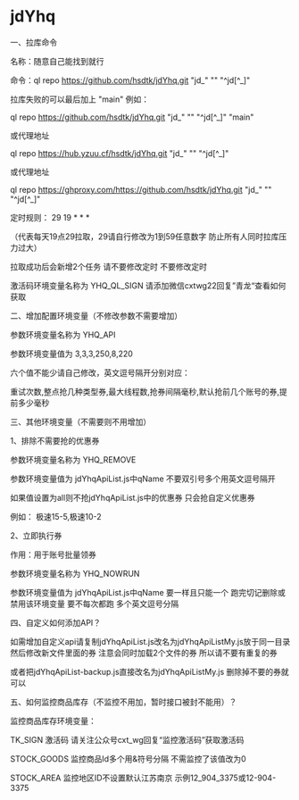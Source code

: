 
# jdYhq
一、拉库命令

名称：随意自己能找到就行

命令：ql repo https://github.com/hsdtk/jdYhq.git "jd_" "" "^jd[^_]"

拉库失败的可以最后加上 "main" 例如：

ql repo https://github.com/hsdtk/jdYhq.git "jd_" "" "^jd[^_]" "main"

或代理地址

ql repo https://hub.yzuu.cf/hsdtk/jdYhq.git "jd_" "" "^jd[^_]"

或代理地址

ql repo https://ghproxy.com/https://github.com/hsdtk/jdYhq.git "jd_" "" "^jd[^_]"


定时规则： 29 19 * * *

（代表每天19点29拉取，29请自行修改为1到59任意数字 防止所有人同时拉库压力过大）

拉取成功后会新增2个任务 请不要修改定时 不要修改定时

激活码环境变量名称为 YHQ_QL_SIGN 请添加微信cxtwg22回复”青龙“查看如何获取


二、增加配置环境变量（不修改参数不需要增加）

参数环境变量名称为  YHQ_API

参数环境变量值为 3,3,3,250,8,220  

六个值不能少请自己修改，英文逗号隔开分别对应： 

重试次数,整点抢几种类型券,最大线程数,抢券间隔毫秒,默认抢前几个账号的券,提前多少毫秒


三、其他环境变量（不需要则不用增加）

1、排除不需要抢的优惠券

参数环境变量名称为  YHQ_REMOVE

参数环境变量值为 jdYhqApiList.js中qName 不要双引号多个用英文逗号隔开

如果值设置为all则不抢jdYhqApiList.js中的优惠券 只会抢自定义优惠券

例如： 极速15-5,极速10-2

2、立即执行券

作用：用于账号批量领券

参数环境变量名称为 YHQ_NOWRUN

参数环境变量值为  jdYhqApiList.js中qName 要一样且只能一个 跑完切记删除或禁用该环境变量 要不每次都跑 多个英文逗号分隔


四、自定义如何添加API？

如需增加自定义api请复制jdYhqApiList.js改名为jdYhqApiListMy.js放于同一目录 然后修改新文件里面的券 注意会同时加载2个文件的券 所以请不要有重复的券

或者把jdYhqApiList-backup.js直接改名为jdYhqApiListMy.js 删除掉不要的券就可以

五、如何监控商品库存（不监控不用加，暂时接口被封不能用）？

监控商品库存环境变量：

TK_SIGN 激活码 请关注公众号cxt_wg回复“监控激活码”获取激活码

STOCK_GOODS 监控商品Id多个用&符号分隔 不需监控了该值改为0

STOCK_AREA 监控地区ID不设置默认江苏南京 示例12_904_3375或12-904-3375




